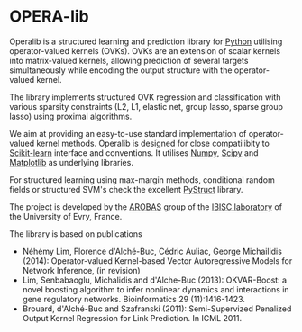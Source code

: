 OPERA-lib
========

Operalib is a structured learning and prediction library for [Python](https://www.python.org/) utilising operator-valued kernels (OVKs). OVKs are an extension of scalar kernels into matrix-valued kernels, allowing prediction of several targets simultaneously while encoding the output structure with the operator-valued kernel.

The library implements structured OVK regression and classification with various sparsity constraints (L2, L1, elastic net, group lasso, sparse group lasso) using proximal algorithms.

We aim at providing an easy-to-use standard implementation of operator-valued kernel methods. Operalib is designed for close compatilibity to [Scikit-learn](http://scikit-learn.org/) interface and conventions. It utilises [Numpy](http://www.numpy.org/), [Scipy](http://www.scipy.org/) and [Matplotlib](http://matplotlib.org/) as underlying libraries.

For structured learning using max-margin methods, conditional random fields or structured SVM's check the excellent [PyStruct](https://pystruct.github.io) library.

The project is developed by the [AROBAS](https://www.ibisc.univ-evry.fr/arobas) group of the [IBISC laboratory](https://www.ibisc.univ-evry.fr/en/start) of the University of Evry, France. 

The library is based on publications

* Néhémy Lim, Florence d'Alché-Buc, Cédric Auliac, George Michailidis (2014): Operator-valued Kernel-based Vector Autoregressive Models for Network Inference, (in revision)
* Lim, Senbabaoglu, Michalidis and d'Alche-Buc (2013): OKVAR-Boost: a novel boosting algorithm to infer nonlinear dynamics and interactions in gene regulatory networks. Bioinformatics 29 (11):1416-1423.
* Brouard, d'Alché-Buc and Szafranski (2011): Semi-Supervized Penalized Output Kernel Regression for Link Prediction. In ICML 2011.
